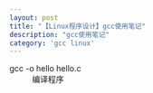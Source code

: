 ```yaml
---                                                                                                                                                             
layout: post
title: "【Linux程序设计】gcc使用笔记"
description: "gcc使用笔记"
category: 'gcc linux'
---
```


<dl>
   <dt>gcc -o hello hello.c</dt>
   <dd>编译程序</dd>
</dl>